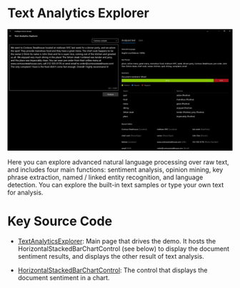 # Text Analytics Explorer

![alt text](https://github.com/Microsoft/Cognitive-Samples-IntelligentKiosk/blob/master/Documentation/TextAnalyticsExplorer.jpg "Text Analytics Explorer")

Here you can explore advanced natural language processing over raw text, and includes four main functions: sentiment analysis, opinion mining, key phrase extraction, named / linked entity recognition, and language detection. You can explore the built-in text samples or type your own text for analysis.

# Key Source Code

* [TextAnalyticsExplorer](../Kiosk/Views/TextAnalyticsExplorer/TextAnalyticsExplorer.xaml.cs): Main page that drives the demo. It hosts the HorizontalStackedBarChartControl (see below) to display the document sentiment results, and displays the other result of text analysis.

* [HorizontalStackedBarChartControl](../Kiosk/Controls/HorizontalStackedBarChartControl.xaml.cs): The control that displays the document sentiment in a chart.

